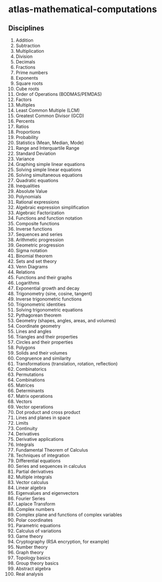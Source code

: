 # atlas-mathematical-computations

## Disciplines
1.	Addition
2.	Subtraction
3.	Multiplication
4.	Division
5.	Decimals
6.	Fractions
7.	Prime numbers
8.	Exponents
9.	Square roots
10.	Cube roots
11.	Order of Operations (BODMAS/PEMDAS)
12.	Factors
13.	Multiples
14.	Least Common Multiple (LCM)
15.	Greatest Common Divisor (GCD)
16.	Percents
17.	Ratios
18.	Proportions
19.	Probability
20.	Statistics (Mean, Median, Mode)
21.	Range and Interquartile Range
22.	Standard Deviation
23.	Variance
24.	Graphing simple linear equations
25.	Solving simple linear equations
26.	Solving simultaneous equations
27.	Quadratic equations
28.	Inequalities
29.	Absolute Value
30.	Polynomials
31.	Rational expressions
32.	Algebraic expression simplification
33.	Algebraic Factorization
34.	Functions and function notation
35.	Composite functions
36.	Inverse functions
37.	Sequences and series
38.	Arithmetic progression
39.	Geometric progression
40.	Sigma notation
41.	Binomial theorem
42.	Sets and set theory
43.	Venn Diagrams
44.	Relations
45.	Functions and their graphs
46.	Logarithms
47.	Exponential growth and decay
48.	Trigonometry (sine, cosine, tangent)
49.	Inverse trigonometric functions
50.	Trigonometric identities
51.	Solving trigonometric equations
52.	Pythagorean theorem
53.	Geometry (shapes, angles, areas, and volumes)
54.	Coordinate geometry
55.	Lines and angles
56.	Triangles and their properties
57.	Circles and their properties
58.	Polygons
59.	Solids and their volumes
60.	Congruence and similarity
61.	Transformations (translation, rotation, reflection)
62.	Combinatorics
63.	Permutations
64.	Combinations
65.	Matrices
66.	Determinants
67.	Matrix operations
68.	Vectors
69.	Vector operations
70.	Dot product and cross product
71.	Lines and planes in space
72.	Limits
73.	Continuity
74.	Derivatives
75.	Derivative applications
76.	Integrals
77.	Fundamental Theorem of Calculus
78.	Techniques of integration
79.	Differential equations
80.	Series and sequences in calculus
81.	Partial derivatives
82.	Multiple integrals
83.	Vector calculus
84.	Linear algebra
85.	Eigenvalues and eigenvectors
86.	Fourier Series
87.	Laplace Transform
88.	Complex numbers
89.	Complex plane and functions of complex variables
90.	Polar coordinates
91.	Parametric equations
92.	Calculus of variations
93.	Game theory
94.	Cryptography (RSA encryption, for example)
95.	Number theory
96.	Graph theory
97.	Topology basics
98.	Group theory basics
99.	Abstract algebra
100.	Real analysis
